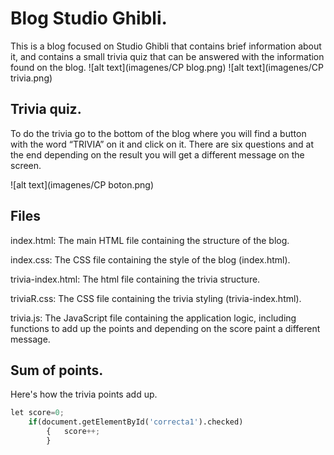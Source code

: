 # Blog Studio Ghibli.

This is a blog focused on Studio Ghibli that contains brief information about it, and contains a small trivia quiz that can be answered with the information found on the blog.
![alt text](imagenes/CP blog.png)
![alt text](imagenes/CP trivia.png)

## Trivia quiz.

To do the trivia go to the bottom of the blog where you will find a button with the word “TRIVIA” on it and click on it.
There are six questions and at the end depending on the result you will get a different message on the screen.

![alt text](imagenes/CP boton.png)

## Files

index.html: The main HTML file containing the structure of the blog.

index.css: The CSS file containing the style of the blog (index.html).

trivia-index.html: The html file containing the trivia structure.

triviaR.css: The CSS file containing the trivia styling (trivia-index.html).

trivia.js: The JavaScript file containing the application logic, including functions to add up the points and depending on the score paint a different message.

## Sum of points.

Here's how the trivia points add up.

```python
let score=0;
	if(document.getElementById('correcta1').checked)
		{	score++;
		}
```

